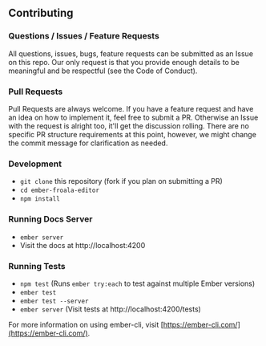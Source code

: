 Contributing
------------------------------------------------------------------------------

### Questions / Issues / Feature Requests

All questions, issues, bugs, feature requests can be submitted as an Issue on
this repo. Our only request is that you provide enough details to be meaningful
and be respectful (see the Code of Conduct).

### Pull Requests

Pull Requests are always welcome. If you have a feature request and have an
idea on how to implement it, feel free to submit a PR. Otherwise an Issue with
the request is alright too, it'll get the discussion rolling. There are no
specific PR structure requirements at this point, however, we might change the
commit message for clarification as needed.


### Development

* `git clone` this repository (fork if you plan on submitting a PR)
* `cd ember-froala-editor`
* `npm install`


### Running Docs Server

* `ember server`
* Visit the docs at http://localhost:4200


### Running Tests

* `npm test` (Runs `ember try:each` to test against multiple Ember versions)
* `ember test`
* `ember test --server`
* `ember server` (Visit tests at http://localhost:4200/tests)


For more information on using ember-cli, visit [https://ember-cli.com/](https://ember-cli.com/).
